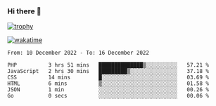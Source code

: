 ### Hi there 👋

[![trophy](https://github-profile-trophy.vercel.app/?username=cxnky&theme=dracula)](https://github.com/ryo-ma/github-profile-trophy)

[![wakatime](https://wakatime.com/badge/user/1c39c599-5497-41b9-a5be-2c4676e7fd23.svg)](https://wakatime.com/@1c39c599-5497-41b9-a5be-2c4676e7fd23)
<!--START_SECTION:waka-->

```text
From: 10 December 2022 - To: 16 December 2022

PHP          3 hrs 51 mins   ██████████████▒░░░░░░░░░░   57.21 %
JavaScript   2 hrs 30 mins   █████████▒░░░░░░░░░░░░░░░   37.18 %
CSS          14 mins         █░░░░░░░░░░░░░░░░░░░░░░░░   03.69 %
HTML         6 mins          ▒░░░░░░░░░░░░░░░░░░░░░░░░   01.58 %
JSON         1 min           ░░░░░░░░░░░░░░░░░░░░░░░░░   00.26 %
Go           0 secs          ░░░░░░░░░░░░░░░░░░░░░░░░░   00.06 %
```

<!--END_SECTION:waka-->
